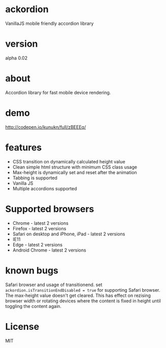 # ackordion
VanillaJS mobile friendly accordion library

# version
alpha 0.02

# about
Accordion library for fast mobile device rendering. 

# demo
http://codepen.io/kunukn/full/zBEEEq/

# features
* CSS transition on dynamically calculated height value
* Clean simple html structure with minimum CSS class usage 
* Max-height is dynamically set and reset after the animation
* Tabbing is supported
* Vanilla JS
* Multiple accordions supported

# Supported browsers
* Chrome - latest 2 versions
* Firefox - latest 2 versions
* Safari on desktop and iPhone, iPad - latest 2 versions
* IE11
* Edge - latest 2 versions
* Android Chrome - latest 2 versions


# known bugs
Safari browser and usage of transitionend. 
set `ackordion.isTransitionEndDisabled = true` for supporting Safari browser. The max-height value doesn't get cleared.
This has effect on rezising browser width or rotating devices where the content is fixed in height until toggling the content again.

# License
MIT
